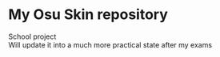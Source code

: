 # My Osu Skin repository
School project<br>
Will update it into a much more practical state after my exams

